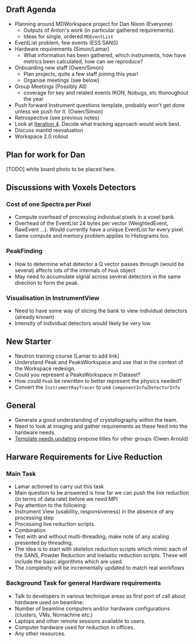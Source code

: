 ## Draft Agenda

* Planning around MDWorkspace project for Dan Nixon (Everyone)
  * Outputs of Anton's work (in particular gathered requirements).
  * Ideas for single, ordered `MDEventList`
* EventList problem, few events (ESS SANS)
* Hardware requirements (Simon/Lamar)
  * What information has been gathered, which instruments, how have metrics been calculated, how can we reproduce?
* Onboarding new staff (Owen/Simon)
  * Plan projects, quite a few staff joining this year!
  * Organise meetings (see below)
* Group Meetings (Possibly All)
  * coverage for key and related events IKON, Nobugs, etc thoroughout the year
* Push forward Instrument questions template, probably won't get done unless we push for it. (Owen/Simon)
* Retrospective (see previous notes)
* Look at [Iteration 4](https://jira.esss.lu.se/secure/RapidBoard.jspa?rapidView=501&projectKey=DR&view=planning.nodetail). Decide what tracking approach would work best.
* Discuss mantid reevaluation 
* Workspace 2.0 rollout

## Plan for work for Dan

[TODO] white board photo to be placed here.

## Discussions with Voxels Detectors

### Cost of one Spectra per Pixel
* Compute overhead of processing individual pixels in a voxel bank.
* Overhead of the EventList 24 bytes per vector (WeightedEvent, RawEvent ...). Would currently have a unique EventList for every pixel. 
* Same compute and memory problem applies to Histograms too. 
### PeakFinding
* How to determine what detector a Q vector passes through (would be several) affects lots of the internals of `Peak` object
* May need to accumulate signal across several detectors in the same direction to form the peak. 
### Visualisation in InstrumentView
* Need to have some way of slicing the bank to view individual detectors (already known)
* Intensity of individual detectors would likely be very low

## New Starter
* Neutron training course [Lamar to add link]
* Understand Peak and PeaksWorkspace and use that in the context of the Workspace redesign. 
 * Could you represent a PeaksWorkspace in Dataset?
 * How could `Peak` be rewritten to better represent the physics needed?
 * Convert the `InstrumentRayTracer` to use `ComponentInfo`/`DetectorInfo`

## General 
* Generate a good understanding of crystallography within the team.
* Need to look at imaging and gather requirements as these feed into the hardware needs.
* [Template needs updating](https://confluence.esss.lu.se/display/DAM/Template+for+DMSC+page+in+instrument+wiki) propose titles for other groups (Owen Arnold)


## Harware Requirements for Live Reduction
### Main Task
* Lamar actioned to carry out this task
* Main question to be answered is how far we can push the live reduction (in terms of data rate) before we need MPI
* Pay attention to the following:
 * Instrument View (usability, responsiveness) in the absence of any processing step
 * Processing live reduction scripts.
 * Combination
 * Test with and without multi-threading, make note of any scaling presented by threading.
* The idea is to start with skeleton reduction scripts which mimic each of the SANS, Powder Reduction and Inelastic reduction scripts. These will include the basic algorithms which are used.
* The complexity will be incrementally updated to match real workflows

### Background Task for general Hardware requirements
* Talk to developers in various technique areas as first port of call about hardware used on beamline:
 * Number of beamline computers and/or hardware configurations (clusters, VMs, Nomachine etc.)
 * Laptops and other remote sessions available to users.
 * Computer hardware used for reduction in offices.
 * Any other resources.

